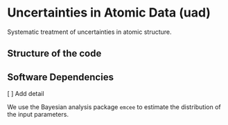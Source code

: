 

# Uncertainties in Atomic Data (uad)
Systematic treatment of uncertainties in atomic structure.


## Structure of the code


## Software Dependencies

[ ] Add detail

We use the Bayesian analysis package ```emcee``` to estimate the distribution of the input parameters.
